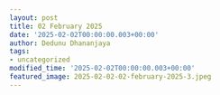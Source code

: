 ```yaml
---
layout: post
title: 02 February 2025
date: '2025-02-02T00:00:00.003+00:00'
author: Dedunu Dhananjaya
tags:
- uncategorized
modified_time: '2025-02-02T00:00:00.003+00:00'
featured_image: 2025-02-02-02-february-2025-3.jpeg
---
```


